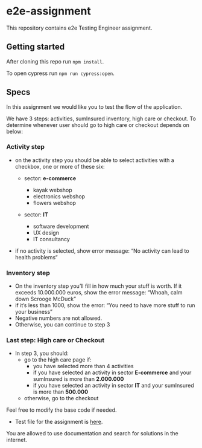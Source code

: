 # e2e-assignment

This repository contains e2e Testing Engineer assignment.

## Getting started

After cloning this repo run `npm install`.

To open cypress run `npm run cypress:open`.

## Specs

In this assignment we would like you to test the flow of the application.

We have 3 steps: activities, sumInsured inventory, high care or checkout.
To determine whenever user should go to high care or checkout depends on below:

### Activity step
- on the activity step you should be able to select activities with a checkbox, one or more of these six:

    - sector: **e-commerce**
        - kayak webshop
        - electronics webshop
        - flowers webshop

    - sector: **IT**
        - software development
        - UX design
        - IT consultancy

- if no activity is selected, show error message: “No activity can lead to health problems“

### Inventory step

- On the inventory step you’ll fill in how much your stuff is worth. If it exceeds 10.000.000 euros, show the error message: “Whoah, calm down Scrooge McDuck”
- if it’s less than 1000, show the error: “You need to have more stuff to run your business”
- Negative numbers are not allowed.
- Otherwise, you can continue to step 3

 ### Last step: High care or Checkout
- In step 3, you should:
    - go to the high care page if:
        - you have selected more than 4 activities
        - if you have selected an activity in sector **E-commerce** and your sumInsured is more than **2.000.000**
        - if you have selected an activity in sector **IT** and your sumInsured is more than **500.000**
    - otherwise, go to the checkout

Feel free to modify the base code if needed.

- Test file for the assignment is [here](/cypress/e2e/flow.js).

You are allowed to use documentation and search for solutions in the internet.